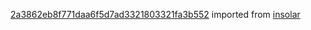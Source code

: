 [2a3862eb8f771daa6f5d7ad3321803321fa3b552](https://github.com/insolar/insolar/commit/2a3862eb8f771daa6f5d7ad3321803321fa3b552) imported from [insolar](https://github.com/insolar/insolar)
